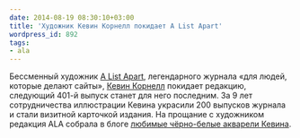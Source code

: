 ```yaml
---
date: 2014-08-19 08:30:10+03:00
title: 'Художник Кевин Корнелл покидает A List Apart'
wordpress_id: 892
tags:
- ala
---
```


Бессменный художник [A List Apart][1], легендарного журнала «для людей, которые делают сайты», [Кевин Корнелл][2] покидает редакцию, следующий 401-й выпуск станет для него последним. За 9 лет сотрудничества иллюстрации Кевина украсили 200 выпусков журнала и стали визитной карточкой издания. На прощание с художником редакция ALA собрала в блоге [любимые чёрно-белые акварели Кевина][3].

[1]: http://alistapart.com
[2]: http://bearskinrug.co.uk/
[3]: http://alistapart.com/blog/post/my-favorite-kevin-cornell
